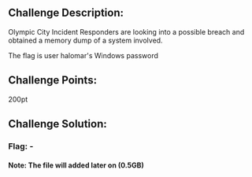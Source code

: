 ## Challenge Description:

Olympic City Incident Responders are looking into a possible breach and obtained a memory dump of a system involved. <p><p>The flag is user halomar's Windows password

## Challenge Points:

200pt

## Challenge Solution:



### Flag: -

#### Note: The file will added later on (0.5GB)
